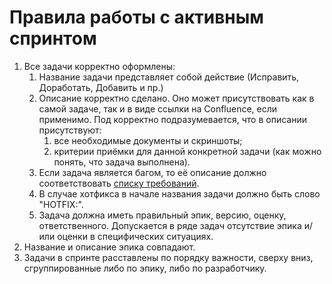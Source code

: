 # Правила работы с активным спринтом

1. Все задачи корректно оформлены:
    1. Название задачи представляет собой действие (Исправить, Доработать, Добавить и пр.)
    2. Описание корректно сделано. Оно может присутствовать как в самой задаче, так и в виде ссылки на Confluence, если применимо. Под корректно подразумевается, что в описании присутствуют:
        1. все необходимые документы и скриншоты;
        2. критерии приёмки для данной конкретной задачи (как можно понять, что задача выполнена).
    3. Если задача является багом, то её описание должно соответствовать [списку требований](../qa/how-to-create-a-bug.md).
    4. В случае хотфикса в начале названия задачи должно быть слово "HOTFIX:".
    5. Задача должна иметь правильный эпик, версию, оценку, ответственного. Допускается в ряде задач отсутствие эпика и/или оценки в специфических ситуациях.
2. Название и описание эпика совпадают.
3. Задачи в спринте расставлены по порядку важности, сверху вниз, сгруппированные либо по эпику, либо по разработчику.
